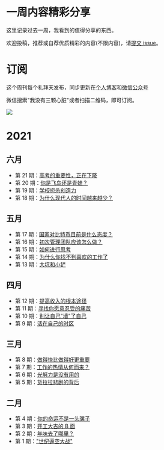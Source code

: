 # 一周内容精彩分享

这里记录过去一周，我看到的值得分享的东西。

欢迎投稿，推荐或自荐优质精彩的内容(不限内容)，请[提交 issue](https://github.com/wmyskxz/weekly/issues)。

# 订阅

这个周刊每个礼拜天发布，同步更新在[个人博客](https://www.wmyskxz.com/)和[微信公众号](https://weixin.sogou.com/weixin?type=1&s_from=input&query=wmyskxz&ie=utf8&_sug_=n&_sug_type_=&w=01019900&sut=1861&sst0=1612590375262&lkt=8%2C1612590373961%2C1612590375161)

微信搜索"我没有三颗心脏"或者扫描二维码，即可订阅。

![](https://cdn.jsdelivr.net/gh/wmyskxz/BlogImage02/2021-2-6/1612590449967-image.png)

# 2021

## 六月
- 第 21 期：[高考的重要性，正在下降](https://github.com/wmyskxz/weekly/blob/main/doc/issue-21.md)
- 第 20 期：[你是飞鸟还是青蛙？](https://github.com/wmyskxz/weekly/blob/main/doc/issue-20.md)
- 第 19 期：[学校扼杀创造力](https://github.com/wmyskxz/weekly/blob/main/doc/issue-19.md)
- 第 18 期：[为什么现代人的时间越来越少？](https://github.com/wmyskxz/weekly/blob/main/doc/issue-18.md)

## 五月
- 第 17 期：[国家对比特币目前是什么态度？](https://github.com/wmyskxz/weekly/blob/main/doc/issue-17.md)
- 第 16 期：[初次管理团队应该怎么做？](https://github.com/wmyskxz/weekly/blob/main/doc/issue-16.md)
- 第 15 期：[如何进行思考](https://github.com/wmyskxz/weekly/blob/main/doc/issue-15.md)
- 第 14 期：[为什么你找不到喜欢的工作了](https://github.com/wmyskxz/weekly/blob/main/doc/issue-14.md)
- 第 13 期：[大坑和小铲](https://github.com/wmyskxz/weekly/blob/main/doc/issue-13.md)

## 四月
- 第 12 期：[提高收入的根本途径](https://github.com/wmyskxz/weekly/blob/main/doc/issue-12.md)
- 第 11 期：[寻找你愿意忍受的痛苦](https://github.com/wmyskxz/weekly/blob/main/doc/issue-11.md)
- 第 10 期：[别让自己"墙"了自己](https://github.com/wmyskxz/weekly/blob/main/doc/issue-10.md)
- 第 9 期：[活在自己的时区](https://github.com/wmyskxz/weekly/blob/main/doc/issue-9.md)

## 三月
- 第 8 期：[做得快比做得好更重要](https://github.com/wmyskxz/weekly/blob/main/doc/issue-8.md)
- 第 7 期：[工作的热情从何而来？](https://github.com/wmyskxz/weekly/blob/main/doc/issue-7.md)
- 第 6 期：[光努力是没有用的](https://github.com/wmyskxz/weekly/blob/main/doc/issue-6.md)
- 第 5 期：[货拉拉悲剧的背后](https://github.com/wmyskxz/weekly/blob/main/doc/issue-5.md)

## 二月

- 第 4 期：[你的命运不是一头骡子](https://github.com/wmyskxz/weekly/blob/main/doc/issue-4.md)
- 第 3 期：[开工大吉的 B 面](https://github.com/wmyskxz/weekly/blob/main/doc/issue-3.md)
- 第 2 期：[年味去了哪里？](https://github.com/wmyskxz/weekly/blob/main/doc/issue-2.md)
- 第 1 期：["世纪逼空大战"](https://github.com/wmyskxz/weekly/blob/main/doc/issue-1.md)